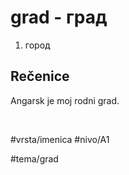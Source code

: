 # grad - град

1. город

## Rečenice

Angarsk je moj rodni grad.

<br>

#vrsta/imenica
#nivo/A1

#tema/grad